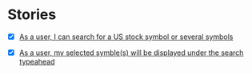 # Stories

- [x] [As a user, I can search for a US stock symbol or several symbols](../tasks/symbol-typeahead.md)

- [x] [As a user, my selected symble(s) will be displayed under the search typeahead](../tasks/preserve-search-result.md)

